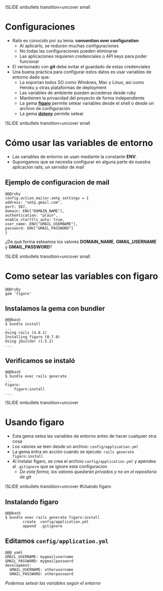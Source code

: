 !SLIDE smbullets transition=uncover small
# Configuraciones
* Rails es conocido por su lema: **convention over configuration**
  * Al aplicarlo, se reducen muchas configuraciones
  * No todas las configuraciones pueden eliminarse
  * Las aplicaciones requieren credenciales o API keys para poder funcionar
* El verisonado con **git** debe evitar el guardado de estas credenciales
* Una buena práctica para configurar estos datos es usar variables de entorno
  dado que:
  * La soportan todos SO como Windows, Mac y Linux, así como Heroku y otras
    plataformas de deployment
  * Las variables de ambiente pueden accederse desde ruby
  * Mantienen la privacidad del proyecto de forma independiente
  * La gema **[figaro](https://github.com/laserlemon/figaro)** permite setear
    variables desde el shell o desde un archivo de configuración
  * La gema **[dotenv](https://github.com/bkeepers/dotenv)** permite setear

!SLIDE smbullets transition=uncover small
# Cómo usar las variables de entorno
* Las variables de entorno se usan mediante la constante **ENV**. 
* Supongamos que se necesita configurar en alguna parte de nuestra aplicación
  rails, un servidor de mail

## Ejemplo de configuracion de mail

	@@@ruby
	config.action_mailer.smtp_settings = {
	address: "smtp.gmail.com",
	port: 587,
	domain: ENV["DOMAIN_NAME"],
	authentication: "plain",
	enable_starttls_auto: true,
	user_name: ENV["GMAIL_USERNAME"],
	password: ENV["GMAIL_PASSWORD"]
	}

¿De qué forma seteamos los valores **DOMAIN_NAME**, **GMAIL_USERNAME** y **GMAIL_PASSWORD**?

!SLIDE smbullets transition=uncover small
# Como setear las variables con figaro

  
	@@@ruby
	gem 'figaro'

## Instalamos la gema con bundler

	@@@bash
	$ bundle install
	...
	Using rails (4.0.1) 
	Installing figaro (0.7.0) 
	Using jbuilder (1.5.2) 
	...
	

## Verificamos se instaló

	@@@bash
	$ bundle exec rails generate
	...
	Figaro:
		figaro:install
	...

!SLIDE smbullets transition=uncover 
# Usando figaro
* Esta gema setea las variables de entorno antes de hacer cualquier otra cosa
* Los valores se leen desde un archivo: `config/application.yml`
* La gema entra en acción cuando se ejecute: `rails generate figaro:install`
* Al instalar figaro, se crea el archivo `config/application.yml` y apendea al
  `.gitignore` que se ignore esta configuracion
  * *De esta forma, los valores quedarán privados y no en el repositorio de git*

!SLIDE smbullets transition=uncover 
#Usando figaro
## Instalando figaro

	@@@bash
	$ bundle exec rails generate figaro:install
			create	config/application.yml
			append	.gitignore
	
## Editamos `config/application.yml`
	@@@ yaml
	GMAIL_USERNAME: mygmailusername
	GMAIL_PASSWORD: mygmailpassword
	development:
	  GMAIL_USERNAME: otherusername
	  GMAIL_PASSWORD: otherpassword

*Podemos setear las variables según el entorno*
